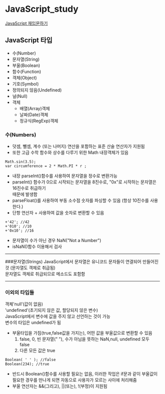 # JavaScript_study 
 [JavaScript 재입문하기](https://developer.mozilla.org/ko/docs/A_re-introduction_to_JavaScript)
 ## JavaScript 타입
* 수(Number)
* 문자열(String)
* 부울(Boolean)
* 함수(Function)
* 객체(Object)
* 기호(Symbol)
* 정의되지 않음(Undefined)
* 널(Null)
* 객체
	* 배열(Array)객체
	* 날짜(Date)객체
	* 정규식(RegExp)객체
### 수(Numbers)
* 덧셈, 뺄셈, 계수 (또는 나머지) 연산을 포함하는 표준 산술 연산자가 지원됨
* 또한 고급 수학 함수와 상수를 다루기 위한 Math 내장객체가 있음
```
Math.sin(3.5);
var circumference = 2 * Math.PI * r ;
```
* 내장 parseInt()함수를 사용하여 문자열을 정수로 변환가능
* parseInt() 함수가 0으로 시작되는 문자열을 8진수로, "0x"로 시작하는 문자열은 16진수로 취급하기  
때문에 발생함
* parseFloat()를 사용하여 부동 소수점 숫자를 파싱할 수 있음 (항상 10진수를 사용한다.)
* 단항 연산자 + 사용하여 값을 숫자로 변환할 수 있음
```
+'42'; //42
+'010'; //10
+'0x10'; //16
```
* 문자열이 수가 아닌 경우 NaN("Not a Number")
* isNaN()함수 이용해서 검사

<hr/>

###문자열(Strings)
JavaScript에서 문자열은 유니코드 문자들이 연결되어 만들어진 것 (문자열도 객체로 취급됨)  
문자열도 객체로 취급되므로 메소드도 포함함

<hr/>

### 이외의 타입들
객체'null'(값이 없음)  
'undefined'(초기되지 않은 값, 할당되지 않은 변수)  
JavaScript에서 변수에 값을 주지 않고 선언하는 것이 가능  
변수의 타입은 undefined가 됨  
* 부울타입을 가짐(true,false값을 가지는), 어떤 값을 부울값으로 변환할 수 있음
	1. false, 0, 빈 문자열(" "), 수가 아님을 뜻하는 NaN,null, undefined 모두 false
	2. 다른 모든 값은 true
```
Boolean( ' ' ); //false
Boolean(234); //true
```
* 반드시 Boolean()함수를 사용할 필요는 없음, 이러한 작업은 if문과 같이 부울값이 필요한 경우를 만나게 되면 자동으로 사용자가 모르는 사이에 처리해줌
* 부울 연산자는 &&(그리고), ||(또는), !(부정)이 지원됨
